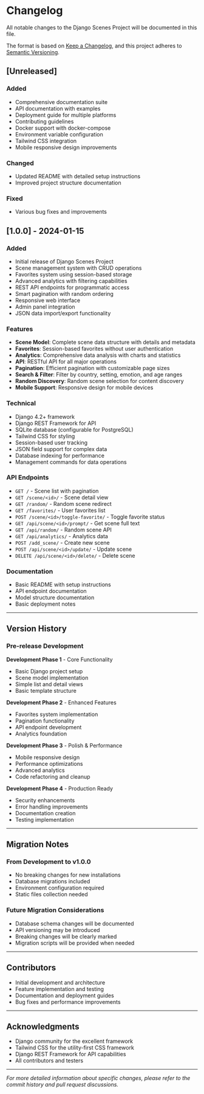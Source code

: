 # Changelog

All notable changes to the Django Scenes Project will be documented in this file.

The format is based on [Keep a Changelog](https://keepachangelog.com/en/1.0.0/),
and this project adheres to [Semantic Versioning](https://semver.org/spec/v2.0.0.html).

## [Unreleased]

### Added
- Comprehensive documentation suite
- API documentation with examples
- Deployment guide for multiple platforms
- Contributing guidelines
- Docker support with docker-compose
- Environment variable configuration
- Tailwind CSS integration
- Mobile responsive design improvements

### Changed
- Updated README with detailed setup instructions
- Improved project structure documentation

### Fixed
- Various bug fixes and improvements

## [1.0.0] - 2024-01-15

### Added
- Initial release of Django Scenes Project
- Scene management system with CRUD operations
- Favorites system using session-based storage
- Advanced analytics with filtering capabilities
- REST API endpoints for programmatic access
- Smart pagination with random ordering
- Responsive web interface
- Admin panel integration
- JSON data import/export functionality

### Features
- **Scene Model**: Complete scene data structure with details and metadata
- **Favorites**: Session-based favorites without user authentication
- **Analytics**: Comprehensive data analysis with charts and statistics
- **API**: RESTful API for all major operations
- **Pagination**: Efficient pagination with customizable page sizes
- **Search & Filter**: Filter by country, setting, emotion, and age ranges
- **Random Discovery**: Random scene selection for content discovery
- **Mobile Support**: Responsive design for mobile devices

### Technical
- Django 4.2+ framework
- Django REST Framework for API
- SQLite database (configurable for PostgreSQL)
- Tailwind CSS for styling
- Session-based user tracking
- JSON field support for complex data
- Database indexing for performance
- Management commands for data operations

### API Endpoints
- `GET /` - Scene list with pagination
- `GET /scene/<id>/` - Scene detail view
- `GET /random/` - Random scene redirect
- `GET /favorites/` - User favorites list
- `POST /scene/<id>/toggle-favorite/` - Toggle favorite status
- `GET /api/scene/<id>/prompt/` - Get scene full text
- `GET /api/random/` - Random scene API
- `GET /api/analytics/` - Analytics data
- `POST /add_scene/` - Create new scene
- `POST /api/scene/<id>/update/` - Update scene
- `DELETE /api/scene/<id>/delete/` - Delete scene

### Documentation
- Basic README with setup instructions
- API endpoint documentation
- Model structure documentation
- Basic deployment notes

---

## Version History

### Pre-release Development

**Development Phase 1** - Core Functionality
- Basic Django project setup
- Scene model implementation
- Simple list and detail views
- Basic template structure

**Development Phase 2** - Enhanced Features
- Favorites system implementation
- Pagination functionality
- API endpoint development
- Analytics foundation

**Development Phase 3** - Polish & Performance
- Mobile responsive design
- Performance optimizations
- Advanced analytics
- Code refactoring and cleanup

**Development Phase 4** - Production Ready
- Security enhancements
- Error handling improvements
- Documentation creation
- Testing implementation

---

## Migration Notes

### From Development to v1.0.0
- No breaking changes for new installations
- Database migrations included
- Environment configuration required
- Static files collection needed

### Future Migration Considerations
- Database schema changes will be documented
- API versioning may be introduced
- Breaking changes will be clearly marked
- Migration scripts will be provided when needed

---

## Contributors

- Initial development and architecture
- Feature implementation and testing
- Documentation and deployment guides
- Bug fixes and performance improvements

---

## Acknowledgments

- Django community for the excellent framework
- Tailwind CSS for the utility-first CSS framework
- Django REST Framework for API capabilities
- All contributors and testers

---

*For more detailed information about specific changes, please refer to the commit history and pull request discussions.*